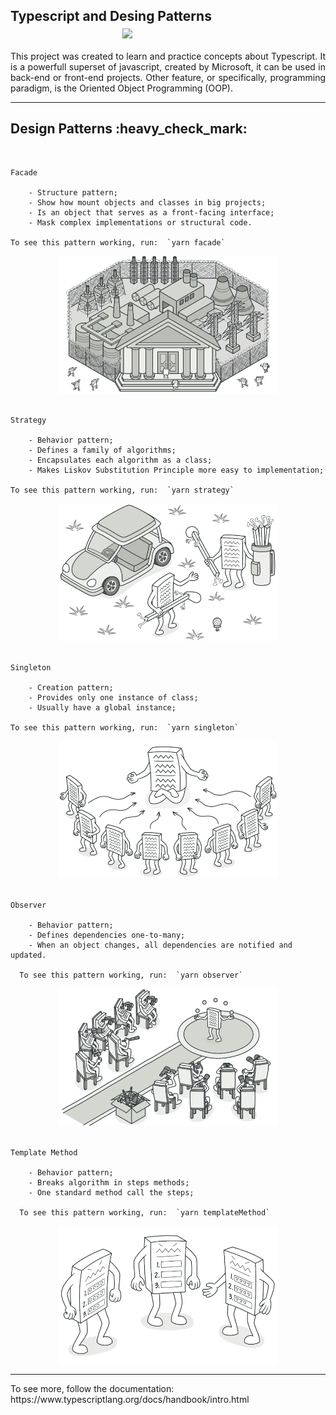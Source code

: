 <h2>
<strong>Typescript and Desing Patterns</strong>
&nbsp &nbsp &nbsp &nbsp &nbsp &nbsp &nbsp &nbsp &nbsp &nbsp &nbsp &nbsp &nbsp &nbsp &nbsp &nbsp &nbsp &nbsp &nbsp &nbsp &nbsp &nbsp &nbsp &nbsp &nbsp &nbsp &nbsp &nbsp &nbsp &nbsp &nbsp &nbsp &nbsp &nbsp &nbsp &nbsp

 <img align="center" src="https://img.shields.io/badge/TypeScript-007ACC?style=for-the-badge&logo=typescript&logoColor=white" />
 </h2>

<div align="justify">
    <p>
        This project was created to learn and practice concepts about Typescript.
        It is a powerfull superset of javascript, created by Microsoft, it can be used in back-end or front-end projects. Other feature, or specifically, programming paradigm, is the Oriented Object Programming (OOP).
    </p>

</div>

<hr>

<h2>Design Patterns :heavy_check_mark:</h2>

<br>

    Facade

        - Structure pattern;
        - Show how mount objects and classes in big projects;
        - Is an object that serves as a front-facing interface;
        - Mask complex implementations or structural code.

    To see this pattern working, run:  `yarn facade`

<div align="center">
    <img src="./src/assets/facadePatternFunny.png" alt="facade pattern image" height="220" width="350"/>
</div>

<br>

    Strategy

        - Behavior pattern;
        - Defines a family of algorithms;
        - Encapsulates each algorithm as a class;
        - Makes Liskov Substitution Principle more easy to implementation;

    To see this pattern working, run:  `yarn strategy`

<div align="center">
    <img src="./src/assets/strategyPatternFunny.png" alt="strategy pattern image" height="220" width="350"/>
</div>
<br>

    Singleton

        - Creation pattern;
        - Provides only one instance of class;
        - Usually have a global instance;

    To see this pattern working, run:  `yarn singleton`

<div align="center">
    <img src="./src/assets/singletonPatternFunny.png" alt="singleton pattern image" height="220" width="350"/>
</div>
<br>

    Observer

        - Behavior pattern;
        - Defines dependencies one-to-many;
        - When an object changes, all dependencies are notified and updated.

      To see this pattern working, run:  `yarn observer`

<div align="center">
    <img src="./src/assets/observerPatternFunny.png" alt="singleton pattern image" height="220" width="350"/>
</div>
<br>

    Template Method

        - Behavior pattern;
        - Breaks algorithm in steps methods;
        - One standard method call the steps;

      To see this pattern working, run:  `yarn templateMethod`

<div align="center">
    <img src="./src/assets/templateMethodPatternFunny.png" alt="singleton pattern image" height="220" width="350"/>
</div>

<hr>

<p>
    To see more, follow the documentation: https://www.typescriptlang.org/docs/handbook/intro.html
</p>
